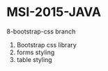 # MSI-2015-JAVA

8-bootstrap-css branch

  1. Bootstrap css library
  2. forms styling
  3. table styling
